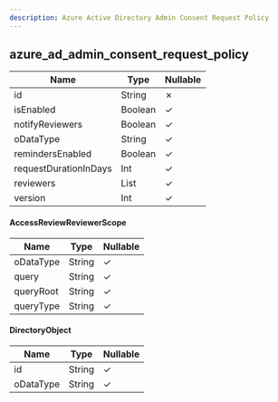 ```yaml
---
description: Azure Active Directory Admin Consent Request Policy
---
```

azure_ad_admin_consent_request_policy
-------------------------------------

| **Name**              | **Type**                        | **Nullable** |
| --------------------- | ------------------------------- | ------------ |
| id                    | String                          | &cross;      |
| isEnabled             | Boolean                         | &check;      |
| notifyReviewers       | Boolean                         | &check;      |
| oDataType             | String                          | &check;      |
| remindersEnabled      | Boolean                         | &check;      |
| requestDurationInDays | Int                             | &check;      |
| reviewers             | List<AccessReviewReviewerScope> | &check;      |
| version               | Int                             | &check;      |

#### AccessReviewReviewerScope
| **Name**  | **Type** | **Nullable** |
| --------- | -------- | ------------ |
| oDataType | String   | &check;      |
| query     | String   | &check;      |
| queryRoot | String   | &check;      |
| queryType | String   | &check;      |

#### DirectoryObject
| **Name**  | **Type** | **Nullable** |
| --------- | -------- | ------------ |
| id        | String   | &check;      |
| oDataType | String   | &check;      |
